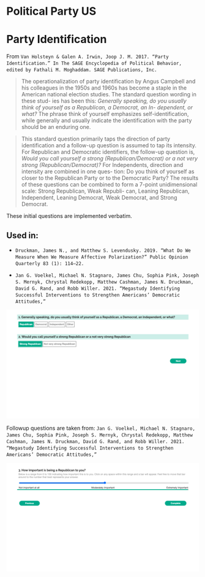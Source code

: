 # Political Party US

# Party Identification

From `Van Holsteyn & Galen A. Irwin, Joop J. M. 2017. “Party Identification.” In The SAGE Encyclopedia of Political Behavior, edited by Fathali M. Moghaddam. SAGE Publications, Inc.`

> The operationalization of party identification by Angus Campbell and his colleagues in the 1950s and 1960s has become a staple in the American national election studies. The standard question wording in these stud- ies has been this: _Generally speaking, do you usually think of yourself as a Republican, a Democrat, an In- dependent, or what?_ The phrase think of yourself emphasizes self-identification, while generally and usually indicate the identification with the party should be an enduring one.

> This standard question primarily taps the direction of party identification and a follow-up question is assumed to tap its intensity. For Republican and Democratic identifiers, the follow-up question is, _Would you call yourself a strong (Republican/Democrat) or a not very strong (Republican/Democrat)?_ For Independents, direction and intensity are combined in one ques- tion: Do you think of yourself as closer to the Republican Party or to the Democratic Party? The results of these questions can be combined to form a 7-point unidimensional scale: Strong Republican, Weak Republi- can, Leaning Republican, Independent, Leaning Democrat, Weak Democrat, and Strong Democrat.

These initial questions are implemented verbatim.

## Used in:

- `Druckman, James N., and Matthew S. Levendusky. 2019. “What Do We Measure When We Measure Affective Polarization?” Public Opinion Quarterly 83 (1): 114–22.`

- `Jan G. Voelkel, Michael N. Stagnaro, James Chu, Sophia Pink, Joseph S. Mernyk, Chrystal Redekopp, Matthew Cashman, James N. Druckman, David G. Rand, and Robb Willer. 2021. “Megastudy Identifying Successful Interventions to Strengthen Americans’ Democratic Attitudes,” `

![Screenshot](page1.png)

Followup questions are taken from: `Jan G. Voelkel, Michael N. Stagnaro, James Chu, Sophia Pink, Joseph S. Mernyk, Chrystal Redekopp, Matthew Cashman, James N. Druckman, David G. Rand, and Robb Willer. 2021. “Megastudy Identifying Successful Interventions to Strengthen Americans’ Democratic Attitudes,” `

![Screenshot](page2.png)
